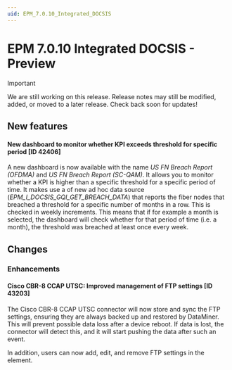 ```yaml
---
uid: EPM_7.0.10_Integrated_DOCSIS
---
```


# EPM 7.0.10 Integrated DOCSIS - Preview

> [!IMPORTANT]
> We are still working on this release. Release notes may still be modified, added, or moved to a later release. Check back soon for updates!

## New features

#### New dashboard to monitor whether KPI exceeds threshold for specific period [ID 42406]

A new dashboard is now available with the name *US FN Breach Report (OFDMA)* and *US FN Breach Report (SC-QAM)*. It allows you to monitor whether a KPI is higher than a specific threshold for a specific period of time. It makes use a of new ad hoc data source (*EPM_I_DOCSIS_GQI_GET_BREACH_DATA*) that reports the fiber nodes that breached a threshold for a specific number of months in a row. This is checked in weekly increments. This means that if for example a month is selected, the dashboard will check whether for that period of time (i.e. a month), the threshold was breached at least once every week.

## Changes

### Enhancements

#### Cisco CBR-8 CCAP UTSC: Improved management of FTP settings [ID 43203]

The Cisco CBR-8 CCAP UTSC connector will now store and sync the FTP settings, ensuring they are always backed up and restored by DataMiner. This will prevent possible data loss after a device reboot. If data is lost, the connector will detect this, and it will start pushing the data after such an event.

In addition, users can now add, edit, and remove FTP settings in the element.
